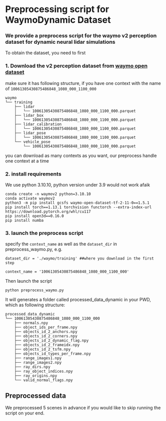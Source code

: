 # Preprocessing script for WaymoDynamic Dataset 
### We provide a preprocess script for the waymo v2 perception dataset for dynamic neural lidar simulations
To obtain the dataset, you need to first
### 1. Download the v2 perception dataset from [waymo open dataset](https://waymo.com/intl/en_us/open/download/)
make sure it has following structure, if you have one context with the name of `10061305430875486848_1080_000_1100_000`
```
waymo
└── training
    ├── lidar
    │   └── 10061305430875486848_1080_000_1100_000.parquet
    ├── lidar_box
    │   └── 10061305430875486848_1080_000_1100_000.parquet
    ├── lidar_calibration
    │   └── 10061305430875486848_1080_000_1100_000.parquet
    ├── lidar_pose
    │   └── 10061305430875486848_1080_000_1100_000.parquet
    └── vehicle_pose
        └── 10061305430875486848_1080_000_1100_000.parquet
```
you can download as many contexts as you want, our preprocess handle one context at a time

### 2. install requirements
We use python 3.10.10, python version under 3.9 would not work afaik

```
conda create -n waymov2 python=3.10.10
conda activate waymov2
python3 -m pip install gcsfs waymo-open-dataset-tf-2-11-0==1.5.1
pip install torch==1.13.1 torchvision functorch --extra-index-url https://download.pytorch.org/whl/cu117
pip install open3d==0.16.0
pip install numba

```

### 3. launch the preprocess script
specify the `context_name`  as well as the `dataset_dir` in preprocess_waymo.py, e.g.
```
dataset_dir = './waymo/training' ##where you download in the first step

context_name = '10061305430875486848_1080_000_1100_000'
```
Then launch the script
```
python preprocess_waymo.py
```
It will generates a folder called processed_data_dynamic in your PWD, which as following structure:
```
processed_data_dynamic
└── 10061305430875486848_1080_000_1100_000
    ├── normals.npy
    ├── object_ids_per_frame.npy
    ├── objects_id_2_anchors.npy
    ├── objects_id_2_corners.npy
    ├── objects_id_2_dynamic_flag.npy
    ├── objects_id_2_frameidx.npy
    ├── objects_id_2_tsfm.npy
    ├── objects_id_types_per_frame.npy
    ├── range_images1.npy
    ├── range_images2.npy
    ├── ray_dirs.npy
    ├── ray_object_indices.npy
    ├── ray_origins.npy
    └── valid_normal_flags.npy
```

## Preprocessed data
We preprocessed 5 scenes in advance if you would like to skip running the script on your end.


        
